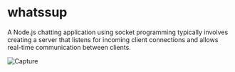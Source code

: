 # whatssup
A Node.js chatting application using socket programming typically involves creating a server that listens for incoming client connections and allows real-time communication between clients.


![Capture](https://github.com/TejasAgrawal007/whatssup/assets/72118095/24cf2b14-fc69-4439-bc1e-a6c180b3e467)

